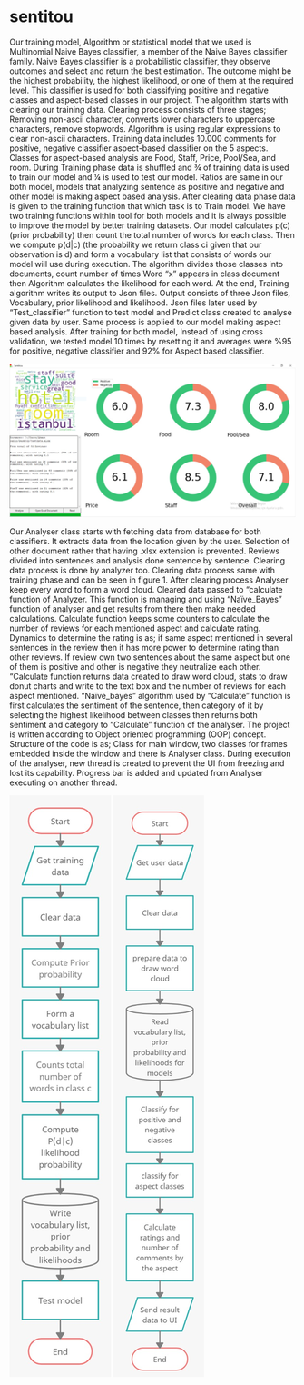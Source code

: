# sentitou
Our training model, Algorithm or statistical model that we used is Multinomial Naive Bayes classifier, a member of the Naive Bayes classifier family. Naive Bayes classifier is a probabilistic classifier, they observe outcomes and select and return the best estimation. The outcome might be the highest probability, the highest likelihood, or one of them at the required level. This classifier is used for both classifying positive and negative classes and aspect-based classes in our project.
The algorithm starts with clearing our training data. Clearing process consists of three stages; Removing non-ascii character, converts lower characters to uppercase characters, remove stopwords. Algorithm is using regular expressions to clear non-ascii characters.
Training data includes 10.000 comments for positive, negative classifier aspect-based classifier on the 5 aspects. Classes for aspect-based analysis are Food, Staff, Price, Pool/Sea, and room. During Training phase data is shuffled and   ¾  of training data is used to train our model and ¼ is used to test our model. Ratios are same in our both model, models that analyzing sentence as positive and negative and other model is making aspect based analysis. After clearing data phase data is given to the training function that which task is to Train model. We have two training functions within tool for both models and it is always possible to improve the model by better training datasets. 
Our model calculates p(c) (prior probability) then count the total number of words for each class. Then we compute p(d|c) (the probability we return class ci given that our observation is d) and form a vocabulary list that consists of words our model will use during execution.  The algorithm divides those classes into documents, count number of times Word “x” appears in class document then Algorithm calculates the likelihood for each word.  At the end, Training algorithm writes its output to Json files.  Output consists of three Json files, Vocabulary, prior likelihood and likelihood. Json files later used by “Test_classifier” function to test model and Predict class created to analyse given data by user. Same process is applied to our model making aspect based analysis.
After training for both model, Instead of using cross validation, we tested model 10 times by resetting it and averages were %95 for positive, negative classifier and 92% for Aspect based classifier.





![alt text](https://github.com/AhmetNSHN/sentitou/blob/master/UI.jpeg)





Our Analyser class starts with fetching data from database for both classifiers. It extracts data from the location given by the user. Selection of other document rather that having .xlsx extension is prevented. Reviews divided into sentences and analysis done sentence by sentence. Clearing data process is done by analyzer too. Clearing data process same with training phase and can be seen in figure 1. After clearing process Analyser keep every word to form a word cloud. 
Cleared data passed to “calculate function of Analyzer. This function is managing and using “Naïve_Bayes” function of analyser and get results from there then make needed calculations. Calculate function keeps some counters to calculate the number of reviews for each mentioned aspect and calculate rating. Dynamics to determine the rating is as; if same aspect mentioned in several sentences in the review then it has more power to determine rating than other reviews. If review own two sentences about the same aspect but one of them is positive and other is negative they neutralize each other. “Calculate function returns data created to draw word cloud, stats to draw donut charts and write to the text box and the number of reviews for each aspect mentioned.
“Naïve_bayes” algorithm used by “Calculate” function is first calculates the sentiment of the sentence, then category of it by selecting the highest likelihood between classes then returns both sentiment and category to “Calculate” function of the analyser.
The project is written according to Object oriented programming (OOP) concept. Structure of the code is as; Class for main window, two classes for frames embedded inside the window and there is Analyser class. During execution of the analyser, new thread is created to prevent the UI from freezing and lost its capability. Progress bar is added and updated from Analyser executing on another thread.

![alt text](https://github.com/AhmetNSHN/sentitou/blob/master/flowchart%20Training.jpeg) ![alt text](https://github.com/AhmetNSHN/sentitou/blob/master/flowchart%20analysing.jpeg)







